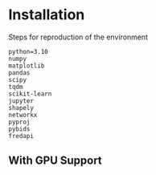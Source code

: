 # Installation 

Steps for reproduction of the environment

```
python=3.10 
numpy 
matplotlib 
pandas 
scipy 
tqdm 
scikit-learn 
jupyter
shapely
networkx
pyproj
pybids
fredapi
```



## With GPU Support 

